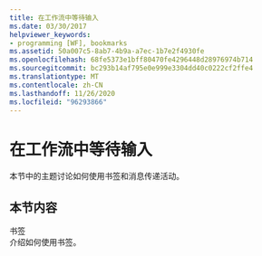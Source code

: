 ```yaml
---
title: 在工作流中等待输入
ms.date: 03/30/2017
helpviewer_keywords:
- programming [WF], bookmarks
ms.assetid: 50a007c5-8ab7-4b9a-a7ec-1b7e2f4930fe
ms.openlocfilehash: 68fe5373e1bff80470fe4296448d28976974b714
ms.sourcegitcommit: bc293b14af795e0e999e3304dd40c0222cf2ffe4
ms.translationtype: MT
ms.contentlocale: zh-CN
ms.lasthandoff: 11/26/2020
ms.locfileid: "96293866"
---
```

# <a name="waiting-for-input-in-a-workflow"></a>在工作流中等待输入

本节中的主题讨论如何使用书签和消息传递活动。  
  
## <a name="in-this-section"></a>本节内容  

 书签  
 介绍如何使用书签。
